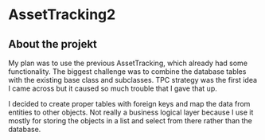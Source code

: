 <h1>AssetTracking2</h1>

<h2>About the projekt</h2>
My plan was to use the previous AssetTracking, which already had some functionality. The biggest challenge was to combine the database tables with the existing base class and subclasses. TPC strategy was the first idea I came across but it caused so much trouble that I gave that up.

I decided to create proper tables with foreign keys and map the data from entities to other objects. Not really a business logical layer because I use it mostly for storing the objects in a list and select from there rather than the database.    
